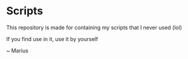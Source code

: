 # Scripts

This repository is made for containing my scripts that I never used (lol)

If you find use in it, use it by yourself

~ Marius
